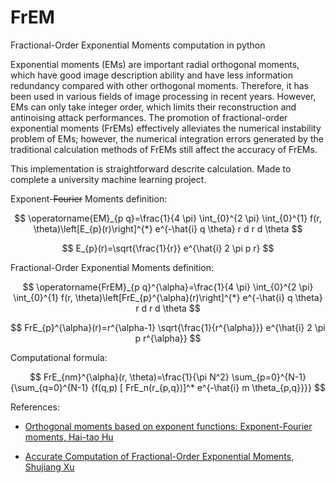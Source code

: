 # FrEM
Fractional-Order Exponential Moments computation in python

Exponential moments (EMs) are important radial orthogonal moments, which have good image description ability and have less information redundancy compared with other orthogonal moments. Therefore, it has been used in various fields of image processing in recent years. However, EMs can only take integer order, which limits their reconstruction and antinoising attack performances. The promotion of fractional-order exponential moments (FrEMs) effectively alleviates the numerical instability problem of EMs; however, the numerical integration errors generated by the traditional calculation methods of FrEMs still affect the accuracy of FrEMs.

This implementation is straightforward descrite calculation. Made to complete a university machine learning project.

Exponent-~~Fourier~~ Moments definition:

$$
\operatorname{EM}_{p q}=\frac{1}{4 \pi} \int_{0}^{2 \pi} \int_{0}^{1} f(r, \theta)\left[E_{p}(r)\right]^{*} e^{-\hat{i} q \theta}  r d r d \theta
$$

$$
E_{p}(r)=\sqrt{\frac{1}{r}} e^{\hat{i} 2 \pi p r}
$$

Fractional-Order Exponential Moments definition:

$$
\operatorname{FrEM}_{p q}^{\alpha}=\frac{1}{4 \pi} \int_{0}^{2 \pi} \int_{0}^{1} f(r, \theta)\left[FrE_{p}^{\alpha}(r)\right]^{*} e^{-\hat{i} q \theta}  r d r d \theta
$$

$$
FrE_{p}^{\alpha}(r)=r^{\alpha-1} \sqrt{\frac{1}{r^{\alpha}}} e^{\hat{i} 2 \pi p r^{\alpha}}
$$

Computational formula:

$$
FrE_{nm}^{\alpha}(r, \theta)=\frac{1}{\pi N^2} \sum_{p=0}^{N-1} {\sum_{q=0}^{N-1} {f(q,p) [ FrE_n(r_{p,q})]^* e^{-\hat{i} m \theta_{p,q}}}}
$$

References:
- [Orthogonal moments based on exponent functions: Exponent-Fourier moments, Hai-tao Hu](https://www.sciencedirect.com/science/article/pii/S0031320314000661?casa_token=RfHHd1COkIUAAAAA:vnQMAqU3mMkxy1NLH1yJqZQDSbOuuxj-b60IcrFoK1ICCTDtiJ4n0lXRxN_-VT2HcxIfHq6avA=)

- [Accurate Computation of Fractional-Order Exponential Moments, Shujiang Xu](https://www.hindawi.com/journals/scn/2020/8822126/)
